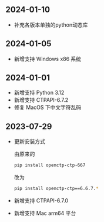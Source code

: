 ## 2024-01-10

- 补充各版本单独的python动态库

## 2024-01-05

- 新增支持 Windows x86 系统

## 2024-01-01

- 新增支持 Python 3.12
- 新增支持 CTPAPI-6.7.2
- 修复 MacOS 下中文字符乱码

## 2023-07-29

- 更新安装方式

  由原来的
    ```bash
    pip install openctp-ctp-667
    ```
  改为
    ```bash
    pip install openctp-ctp==6.6.7.*
    ```
- 新增支持 CTPAPI-6.7.0
- 新增支持 Mac arm64 平台